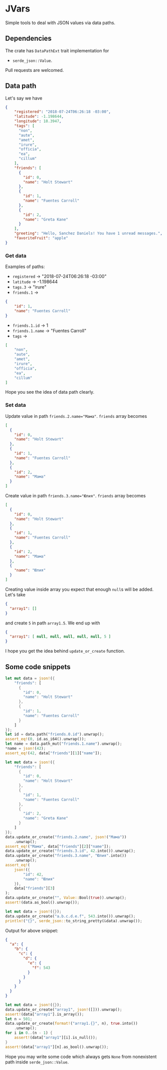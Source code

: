 # JVars
Simple tools to deal with JSON values via data paths.

## Dependencies
The crate has `DataPathExt` trait implementation for 
- `serde_json::Value`.

Pull requests are welcomed.

## Data path
Let's say we have
```json
{
    "registered": "2018-07-24T06:26:18 -03:00",
    "latitude": -1.198644,
    "longitude": 18.3947,
    "tags": [
      "non",
      "aute",
      "amet",
      "irure",
      "officia",
      "ea",
      "cillum"
    ],
    "friends": [
      {
        "id": 0,
        "name": "Holt Stewart"
      },
      {
        "id": 1,
        "name": "Fuentes Carroll"
      },
      {
        "id": 2,
        "name": "Greta Kane"
      }
    ],
    "greeting": "Hello, Sanchez Daniels! You have 1 unread messages.",
    "favoriteFruit": "apple"
}
```

### Get data
Examples of paths:
- `registered` -> "2018-07-24T06:26:18 -03:00"
- `latitude` -> -1.198644
- `tags.3` -> "irure"
- `friends.1` -> 
```json
{
    "id": 1,
    "name": "Fuentes Carroll"
}
```
- `friends.1.id` -> 1
- `friends.1.name` -> "Fuentes Carroll"
- `tags` ->
```json
[
    "non",
    "aute",
    "amet",
    "irure",
    "officia",
    "ea",
    "cillum"
]
```

Hope you see the idea of data path clearly.

### Set data
Update value in path `friends.2.name="Мама"`. `friends` array becomes
```json
[
  {
    "id": 0,
    "name": "Holt Stewart"
  },
  {
    "id": 1,
    "name": "Fuentes Carroll"
  },
  {
    "id": 2,
    "name": "Мама"
  }
]
```

Create value in path `friends.3.name="Юлия"`. `friends` array becomes
```json
[
  {
    "id": 0,
    "name": "Holt Stewart"
  },
  {
    "id": 1,
    "name": "Fuentes Carroll"
  },
  {
    "id": 2,
    "name": "Мама"
  },
  {
    "name": "Юлия"
  }
]
```

Creating value inside array you expect that enough `null`s will be added. Let's take
```json
{
  "array1": []
}
```
and create `5` in path `array1.5`. We end up with
```json
{
  "array1": [ null, null, null, null, null, 5 ]
}
```

I hope you get the idea behind `update_or_create` function.

## Some code snippets
```rust
let mut data = json!({
    "friends": [
      {
        "id": 0,
        "name": "Holt Stewart"
      },
      {
        "id": 1,
        "name": "Fuentes Carroll"
      }
    ]
});
let id = data.path("friends.0.id").unwrap();
assert_eq!(0, id.as_i64().unwrap());
let name = data.path_mut("friends.1.name").unwrap();
*name = json!(42);
assert_eq!(42, data["friends"][1]["name"]);
```

```rust
let mut data = json!({
    "friends": [
      {
        "id": 0,
        "name": "Holt Stewart"
      },
      {
        "id": 1,
        "name": "Fuentes Carroll"
      },
      {
        "id": 2,
        "name": "Greta Kane"
      }
    ]
});
data.update_or_create("friends.2.name", json!("Мама"))
    .unwrap();
assert_eq!("Мама", data["friends"][2]["name"]);
data.update_or_create("friends.3.id", 42.into()).unwrap();
data.update_or_create("friends.3.name", "Юлия".into())
    .unwrap();
assert_eq!(
    json!({
        "id": 42,
        "name": "Юлия"
    }),
    data["friends"][3]
);
data.update_or_create("", Value::Bool(true)).unwrap();
assert!(data.as_bool().unwrap());
```

```rust
let mut data = json!({});
data.update_or_create("a.b.c.d.e.f", 543.into()).unwrap();
println!("{}", serde_json::to_string_pretty(&data).unwrap());
```
Output for above snippet:
```json
{
  "a": {
    "b": {
      "c": {
        "d": {
          "e": {
            "f": 543
          }
        }
      }
    }
  }
}
```

```rust
let mut data = json!({});
data.update_or_create("array1", json!([])).unwrap();
assert!(data["array1"].is_array());
let n = 501;
data.update_or_create(format!("array1.{}", n), true.into())
    .unwrap();
for i in 0..(n - 1) {
    assert!(data["array1"][i].is_null());
}
assert!(data["array1"][n].as_bool().unwrap());
```

Hope you may write some code which always gets `None` from nonexistent path inside `serde_json::Value`.